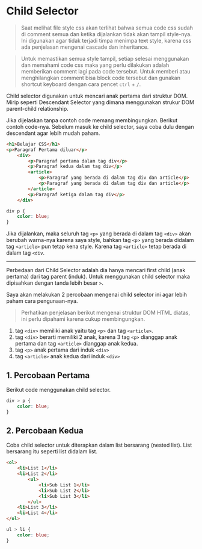 # Child Selector

> Saat melihat file style css akan terlihat bahwa semua code css sudah di comment semua dan ketika dijalankan tidak akan tampil style-nya. Ini digunakan agar tidak terjadi timpa menimpa <s>text</s> style, karena css ada penjelasan mengenai cascade dan inheritance.

> Untuk memastikan semua style tampil, setiap selesai menggunakan dan memahami code css maka yang perlu dilakukan adalah memberikan comment lagi pada code tersebut. Untuk memberi atau menghilangkan comment bisa block code tersebut dan gunakan shortcut keyboard dengan cara pencet `ctrl` + `/`.

Child selector digunakan untuk mencari anak pertama dari struktur DOM. Mirip seperti Descendant Selector yang dimana menggunakan strukur DOM parent-child relationship.

Jika dijelaskan tanpa contoh code memang membingungkan. Berikut contoh code-nya. Sebelum masuk ke child selector, saya coba dulu dengan descendant agar lebih mudah paham.


```html
<h1>Belajar CSS</h1>
<p>Paragraf Pertama diluar</p>
    <div>
        <p>Paragraf pertama dalam tag div</p>
        <p>Paragraf kedua dalam tag div</p>
        <article>
            <p>Paragraf yang berada di dalam tag div dan article</p>
            <p>Paragraf yang berada di dalam tag div dan article</p>
        </article>
        <p>Paragraf ketiga dalam tag div</p>
    </div>
```

```css
div p {
    color: blue;
}
```

Jika dijalankan, maka seluruh tag `<p>` yang berada di dalam tag `<div>` akan berubah warna-nya karena saya style, bahkan tag `<p>` yang berada didalam tag `<article>` pun tetap kena style. Karena tag `<article>` tetap berada di dalam tag `<div`.

<hr>

Perbedaan dari Child Selector adalah dia hanya mencari first child (anak pertama) dari tag parent (induk). Untuk menggunakan child selector maka dipisahkan dengan tanda lebih besar `>`.

Saya akan melakukan 2 percobaan mengenai child selector ini agar lebih paham cara pengunaan-nya.

> Perhatikan penjelasan berikut mengenai struktur DOM HTML diatas, ini perlu dipahami karena cukup membingungkan.

1. tag `<div>` memiliki anak yaitu tag `<p>` dan tag `<article>`.
2. tag `<div>` berarti memiliki 2 anak, karena 3 tag `<p>` dianggap anak pertama dan tag `<article>` dianggap anak kedua.
3. tag `<p>` anak pertama dari induk `<div>`
3. tag `<article>` anak kedua dari induk `<div>`


## 1. Percobaan Pertama

Berikut code menggunakan child selector.

```css
div > p {
    color: blue;
}
```

## 2. Percobaan Kedua

Coba child selector untuk diterapkan dalam list bersarang (nested list). List bersarang itu seperti list didalam list.
```html
<ol>
    <li>List 1</li>
    <li>List 2</li>
        <ul>
            <li>Sub List 1</li>
            <li>Sub List 2</li>
            <li>Sub List 3</li>
        </ul>
    <li>List 3</li>
    <li>List 4</li>
</ol>
```

```css
ul > li {
    color: blue;
}
```
